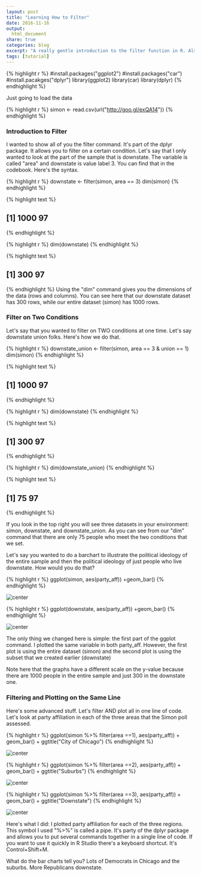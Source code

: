 ```yaml
---
layout: post
title: "Learning How to Filter"
date: 2016-11-16
output:
  html_document
share: true
categories: blog
excerpt: "A really gentle introduction to the filter function in R. Also dealing with the pipe operator"
tags: [tutorial]
---
```




{% highlight r %}
#install.packages("ggplot2")
#install.packages("car")
#install.pacakges("dplyr")
library(ggplot2)
library(car)
library(dplyr)
{% endhighlight %}

Just going to load the data


{% highlight r %}
simon <- read.csv(url("http://goo.gl/exQA14"))
{% endhighlight %}

### Introduction to Filter

I  wanted to show all of you the filter command. It's part of the dplyr package. It allows you to filter on a certain condition. Let's say that I only wanted to look at the part of the sample that is downstate. The variable is called "area" and downstate is value label 3. You can find that in the codebook. Here's the syntax. 


{% highlight r %}
downstate <- filter(simon, area == 3)
dim(simon)
{% endhighlight %}



{% highlight text %}
## [1] 1000   97
{% endhighlight %}



{% highlight r %}
dim(downstate)
{% endhighlight %}



{% highlight text %}
## [1] 300  97
{% endhighlight %}
Using the "dim" command gives you the dimensions of the data (rows and columns). You can see here that our downstate dataset has 300 rows, while our entire dataset (simon) has 1000 rows.

### Filter on Two Conditions

Let's say that you wanted to filter on TWO conditions at one time. Let's say downstate union folks. Here's how we do that. 


{% highlight r %}
downstate_union <- filter(simon, area == 3 & union == 1)
dim(simon)
{% endhighlight %}



{% highlight text %}
## [1] 1000   97
{% endhighlight %}



{% highlight r %}
dim(downstate)
{% endhighlight %}



{% highlight text %}
## [1] 300  97
{% endhighlight %}



{% highlight r %}
dim(downstate_union)
{% endhighlight %}



{% highlight text %}
## [1] 75 97
{% endhighlight %}

If you look in the top right you will see three datasets in your environment: simon, downstate, and downstate_union. As you can see from our "dim" command that there are only 75 people who meet the two conditions that we set. 

Let's say you wanted to do a barchart to illustrate the political ideology of the entire sample and then the political ideology of just people who live downstate. How would you do that? 


{% highlight r %}
ggplot(simon, aes(party_aff)) +geom_bar()
{% endhighlight %}

![center](/figs/filter_practice/unnamed-chunk-5-1.png)

{% highlight r %}
ggplot(downstate, aes(party_aff)) +geom_bar()
{% endhighlight %}

![center](/figs/filter_practice/unnamed-chunk-5-2.png)

The only thing we changed here is simple: the first part of the ggplot command. I plotted the same variable in both party_aff. However, the first plot is using the entire dataset (simon) and the second plot is using the subset that we created earlier (downstate)

Note here that the graphs have a different scale on the y-value because there are 1000 people in the entire sample and just 300 in the downstate one. 

### Filtering and Plotting on the Same Line

Here's some advanced stuff. Let's filter AND plot all in one line of code. Let's look at party affiliation in each of the three areas that the Simon poll assessed.  


{% highlight r %}
ggplot(simon  %>% filter(area ==1), aes(party_aff)) + geom_bar() + ggtitle("City of Chicago")
{% endhighlight %}

![center](/figs/filter_practice/unnamed-chunk-6-1.png)

{% highlight r %}
ggplot(simon  %>% filter(area ==2), aes(party_aff)) + geom_bar() + ggtitle("Suburbs")
{% endhighlight %}

![center](/figs/filter_practice/unnamed-chunk-6-2.png)

{% highlight r %}
ggplot(simon  %>% filter(area ==3), aes(party_aff)) + geom_bar() + ggtitle("Downstate")
{% endhighlight %}

![center](/figs/filter_practice/unnamed-chunk-6-3.png)

Here's what I did: I plotted party affiliation for each of the three regions. This symbol I used "%>%" is called a pipe. It's party of the dplyr package and allows you to put several commands together in a single line of code. If you want to use it quickly in R Studio there's a keyboard shortcut. It's Control+Shift+M.  

What do the bar charts tell you? Lots of Democrats in Chicago and the suburbs. More Republicans downstate. 
